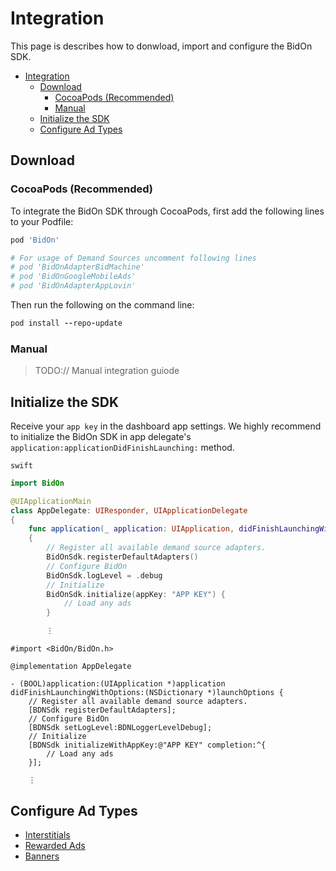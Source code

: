 # Integration

This page is describes how to donwload, import and configure the BidOn SDK. 

- [Integration](#integration)
  - [Download](#download)
    - [CocoaPods (Recommended)](#cocoapods-recommended)
    - [Manual](#manual)
  - [Initialize the SDK](#initialize-the-sdk)
  - [Configure Ad Types](#configure-ad-types)
  
## Download 

### CocoaPods (Recommended)

To integrate the BidOn SDK through CocoaPods, first add the following lines to your Podfile:

``` ruby
pod 'BidOn'

# For usage of Demand Sources uncomment following lines
# pod 'BidOnAdapterBidMachine'
# pod 'BidOnGoogleMobileAds'
# pod 'BidOnAdapterAppLovin'

```

Then run the following on the command line:

``` ruby
pod install --repo-update
```

### Manual

> TODO:// Manual integration guiode

## Initialize the SDK

Receive your `app key` in the dashboard app settings. We highly recommend to initialize the BidOn SDK in app delegate's `application:applicationDidFinishLaunching:` method. 

`swift`
```swift
import BidOn

@UIApplicationMain
class AppDelegate: UIResponder, UIApplicationDelegate
{
    func application(_ application: UIApplication, didFinishLaunchingWithOptions launchOptions: [UIApplication.LaunchOptionsKey: Any]?) -> Bool
    {
        // Register all available demand source adapters.
        BidOnSdk.registerDefaultAdapters()    
        // Configure BidOn
        BidOnSdk.logLevel = .debug
        // Initialize
        BidOnSdk.initialize(appKey: "APP KEY") {
            // Load any ads
        }

        ⋮
```

```obj-c
#import <BidOn/BidOn.h>

@implementation AppDelegate

- (BOOL)application:(UIApplication *)application didFinishLaunchingWithOptions:(NSDictionary *)launchOptions {
    // Register all available demand source adapters.
    [BDNSdk registerDefaultAdapters];
    // Configure BidOn
    [BDNSdk setLogLevel:BDNLoggerLevelDebug];
    // Initialize
    [BDNSdk initializeWithAppKey:@"APP KEY" completion:^{
        // Load any ads
    }];

    ⋮
```

## Configure Ad Types

- [Interstitials](/ad-formats/interstitials.md)
- [Rewarded Ads](/ad-formats/rewarded.md)
- [Banners](/ad-formats/banner.md)